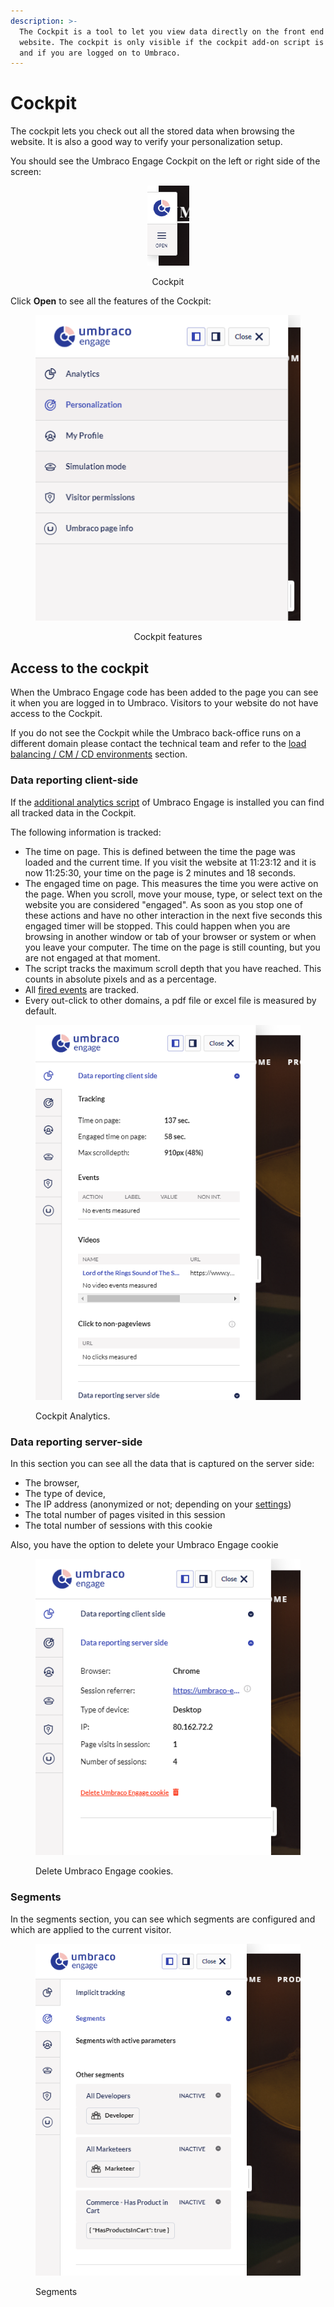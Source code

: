 ```yaml
---
description: >-
  The Cockpit is a tool to let you view data directly on the front end of the
  website. The cockpit is only visible if the cockpit add-on script is installed
  and if you are logged on to Umbraco.
---
```


# Cockpit

The cockpit lets you check out all the stored data when browsing the website. It is also a good way to verify your personalization setup.

You should see the Umbraco Engage Cockpit on the left or right side of the screen:

<div align="center">

<figure><img src="../../.gitbook/assets/engage-cockpit-3.png" alt="Cockpit"><figcaption><p>Cockpit</p></figcaption></figure>

</div>

Click **Open** to see all the features of the Cockpit:

<div align="center">

<figure><img src="../../.gitbook/assets/engage-cockpit-overview.png" alt="Cockpit features"><figcaption><p>Cockpit features</p></figcaption></figure>

</div>

## Access to the cockpit

When the Umbraco Engage code has been added to the page you can see it when you are logged in to Umbraco. Visitors to your website do not have access to the Cockpit.

If you do not see the Cockpit while the Umbraco back-office runs on a different domain please contact the technical team and refer to the [load balancing / CM / CD environments](../for-developers/loadbalancing-and-cm-cd-environments.md) section.

### Data reporting client-side

If the [additional analytics script](../../developers/analytics/client-side-events-and-additional-javascript-files/additional-measurements-with-the-analytics-scripts.md) of Umbraco Engage is installed you can find all tracked data in the Cockpit.

The following information is tracked:

* The time on page. This is defined between the time the page was loaded and the current time. If you visit the website at 11:23:12 and it is now 11:25:30, your time on the page is 2 minutes and 18 seconds.
* The engaged time on page. This measures the time you were active on the page. When you scroll, move your mouse, type, or select text on the website you are considered "engaged". As soon as you stop one of these actions and have no other interaction in the next five seconds this engaged timer will be stopped. This could happen when you are browsing in another window or tab of your browser or system or when you leave your computer. The time on the page is still counting, but you are not engaged at that moment.
* The script tracks the maximum scroll depth that you have reached. This counts in absolute pixels and as a percentage.
* All [fired events](../../developers/analytics/client-side-events-and-additional-javascript-files/create-your-own-events.md) are tracked.
* Every out-click to other domains, a pdf file or excel file is measured by default.

<div align="left">

<figure><img src="../../.gitbook/assets/engage-cockpit-analytics.png" alt="Cockpit Analytics."><figcaption><p>Cockpit Analytics.</p></figcaption></figure>

</div>

### Data reporting server-side

In this section you can see all the data that is captured on the server side:

* The browser,
* The type of device,
* The IP address (anonymized or not; depending on your [settings](../../developers/settings/configuration.md))
* The total number of pages visited in this session
* The total number of sessions with this cookie

Also, you have the option to delete your Umbraco Engage cookie

<div align="left">

<figure><img src="../../.gitbook/assets/engage-cockpit-analytics-2.png" alt="Delete Umbraco Engage cookies."><figcaption><p>Delete Umbraco Engage cookies.</p></figcaption></figure>

</div>

### Segments

In the segments section, you can see which segments are configured and which are applied to the current visitor.

<div align="left">

<figure><img src="../../.gitbook/assets/engage-cockpit-personalization.png" alt="Segments"><figcaption><p>Segments</p></figcaption></figure>

</div>
